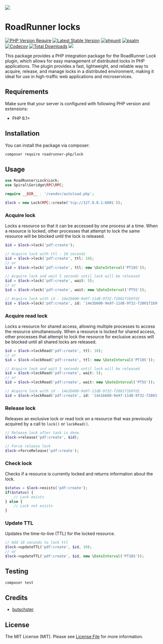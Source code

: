 <a href="https://roadrunner.dev" target="_blank">
  <picture>
    <source media="(prefers-color-scheme: dark)" srcset="https://github.com/roadrunner-server/.github/assets/8040338/e6bde856-4ec6-4a52-bd5b-bfe78736c1ff">
    <img align="center" src="https://github.com/roadrunner-server/.github/assets/8040338/040fb694-1dd3-4865-9d29-8e0748c2c8b8">
  </picture>
</a>

# RoadRunner locks

[![PHP Version Require](https://poser.pugx.org/roadrunner-php/lock/require/php)](https://packagist.org/packages/roadrunner-php/lock)
[![Latest Stable Version](https://poser.pugx.org/roadrunner-php/lock/v/stable)](https://packagist.org/packages/roadrunner-php/lock)
[![phpunit](https://github.com/roadrunner-php/lock/actions/workflows/phpunit.yml/badge.svg)](https://github.com/roadrunner-php/lock/actions)
[![psalm](https://github.com/roadrunner-php/lock/actions/workflows/psalm.yml/badge.svg)](https://github.com/roadrunner-php/lock/actions)
[![Codecov](https://codecov.io/gh/roadrunner-php/lock/branch/1.x/graph/badge.svg)](https://codecov.io/gh/roadrunner-php/lock/)
[![Total Downloads](https://poser.pugx.org/roadrunner-php/lock/downloads)](https://packagist.org/packages/roadrunner-php/lock)
<a href="https://discord.gg/spiralphp"><img src="https://img.shields.io/badge/discord-chat-magenta.svg"></a>

This package provides a PHP integration package for the RoadRunner Lock plugin, which allows for easy management of
distributed locks in PHP applications. The plugin provides a fast, lightweight, and reliable way to acquire, release,
and manage locks in a distributed environment, making it ideal for use in high-traffic web applications and
microservices.

## Requirements

Make sure that your server is configured with following PHP version and extensions:

- PHP 8.1+

## Installation

You can install the package via composer:

```bash
composer require roadrunner-php/lock
```

## Usage

```php
use RoadRunner\Lock\Lock;
use Spiral\Goridge\RPC\RPC;

require __DIR__ . '/vendor/autoload.php';

$lock = new Lock(RPC::create('tcp://127.0.0.1:6001'));
```

### Acquire lock

Locks a resource so that it can be accessed by one process at a time. When a resource is locked, other processes that
attempt to lock the same resource will be blocked until the lock is released.

```php
$id = $lock->lock('pdf:create');

// Acquire lock with ttl - 10 seconds
$id = $lock->lock('pdf:create', ttl: 10);
// or
$id = $lock->lock('pdf:create', ttl: new \DateInterval('PT10S'));

// Acquire lock and wait 5 seconds until lock will be released
$id = $lock->lock('pdf:create', wait: 5);
// or
$id = $lock->lock('pdf:create', wait: new \DateInterval('PT5S'));

// Acquire lock with id - 14e1b600-9e97-11d8-9f32-f2801f1b9fd1
$id = $lock->lock('pdf:create', id: '14e1b600-9e97-11d8-9f32-f2801f1b9fd1');
```

### Acquire read lock

Locks a resource for shared access, allowing multiple processes to access the resource simultaneously. When a resource
is locked for shared access, other processes that attempt to lock the resource for exclusive access will be blocked
until all shared locks are released.

```php
$id = $lock->lockRead('pdf:create', ttl: 10);
// or
$id = $lock->lockRead('pdf:create', ttl: new \DateInterval('PT10S'));

// Acquire lock and wait 5 seconds until lock will be released
$id = $lock->lockRead('pdf:create', wait: 5);
// or
$id = $lock->lockRead('pdf:create', wait: new \DateInterval('PT5S'));

// Acquire lock with id - 14e1b600-9e97-11d8-9f32-f2801f1b9fd1
$id = $lock->lockRead('pdf:create', id: '14e1b600-9e97-11d8-9f32-f2801f1b9fd1');
```

### Release lock

Releases an exclusive lock or read lock on a resource that was previously acquired by a call to `lock()`
or `lockRead()`.

```php
// Release lock after task is done.
$lock->release('pdf:create', $id);

// Force release lock
$lock->forceRelease('pdf:create');
```

### Check lock

Checks if a resource is currently locked and returns information about the lock.

```php
$status = $lock->exists('pdf:create');
if($status) {
    // Lock exists
} else {
    // Lock not exists
}
```

### Update TTL

Updates the time-to-live (TTL) for the locked resource.

```php
// Add 10 seconds to lock ttl
$lock->updateTTL('pdf:create', $id, 10);
// or
$lock->updateTTL('pdf:create', $id, new \DateInterval('PT10S'));
```

## Testing

```bash
composer test
```

## Credits

- [butschster](https://github.com/butschster)

## License

The MIT License (MIT). Please see [License File](LICENSE) for more information.

